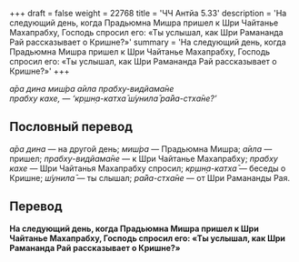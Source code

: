 +++
draft = false
weight = 22768
title = 'ЧЧ Антйа 5.33'
description = 'На следующий день, когда Прадьюмна Мишра пришел к Шри Чайтанье Махапрабху, Господь спросил его: «Ты услышал, как Шри Рамананда Рай рассказывает о Кришне?»'
summary = 'На следующий день, когда Прадьюмна Мишра пришел к Шри Чайтанье Махапрабху, Господь спросил его: «Ты услышал, как Шри Рамананда Рай рассказывает о Кришне?»'
+++

_а̄ра дина миш́ра а̄ила прабху-видйама̄не  
прабху кахе, — ‘кр̣шн̣а-катха̄ ш́унила̄ ра̄йа-стха̄не?’_

## Пословный перевод

_а̄ра_ _дина_ — на другой день; _миш́ра_ — Прадьюмна Мишра; _а̄ила_ — пришел; _прабху_\-_видйама̄не_ — к Шри Чайтанье Махапрабху; _прабху_ _кахе_ — Шри Чайтанья Махапрабху спросил; _кр̣шн̣а_\-_катха̄_ — беседы о Кришне; _ш́унила̄_ — ты слышал; _ра̄йа_\-_стха̄не_ — от Шри Рамананды Рая.

## Перевод

**На следующий день, когда Прадьюмна Мишра пришел к Шри Чайтанье Махапрабху, Господь спросил его: «Ты услышал, как Шри Рамананда Рай рассказывает о Кришне?»**

